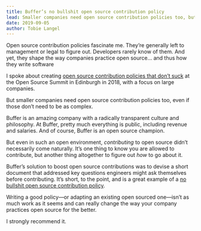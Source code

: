 ```yaml
---
title: Buffer’s no bullshit open source contribution policy
lead: Smaller companies need open source contribution policies too, but those can be radically simple.
date: 2019-09-05
author: Tobie Langel
---
```


Open source contribution policies fascinate me.
They’re generally left to management or legal to figure out.
Developers rarely know of them. And yet, they shape the way companies practice open source… and thus how they write software

I spoke about creating [open source contribution policies that don’t suck][presentation] at the Open Source Summit in Edinburgh in 2018,
with a focus on large companies.

But smaller companies need open source contribution policies too,
even if those don’t need to be as complex.

Buffer is an amazing company with a radically transparent culture and philosophy.
At Buffer, pretty much everything is public, including revenue and salaries.
And of course, Buffer is an open source champion.

But even in such an open environment, _contributing_ to open source didn’t necessarily come naturally.
It’s one thing to know you are allowed to contribute, but another thing altogether to figure out _how_ to go about it.

Buffer’s solution to boost open source contributions was to devise a short document that addressed
key questions engineers might ask themselves before contributing.
It’s short, to the point, and is a great example of a [no bullshit open source contribution policy][buffer-policy].

Writing a good policy—or adapting an existing open sourced one—isn’t as much work as it seems
and can really change the way your company practices open source for the better.

I strongly recommend it.

[presentation]: https://speaking.unlockopen.com/TETzxX/open-source-contribution-policies-that-don-t-suck
[buffer-policy]: https://open.buffer.com/guide-open-source/